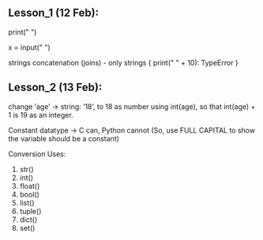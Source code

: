 ## Lesson_1 (12 Feb): 

print(" ")

x = input(" ")

strings concatenation (joins) - only strings { print(" " + 10): TypeError }



## Lesson_2 (13 Feb): 

change ‘age’ -> string: ’18’, to 18 as number using int(age), so that int(age) + 1 is 19 as an integer. 

Constant datatype -> C can, Python cannot (So, use FULL CAPITAL to show the variable should be a constant)

Conversion Uses:
1. str() 
2. int() 
3. float() 
4. bool() 
5. list()
6. tuple()
7. dict()
8. set()
